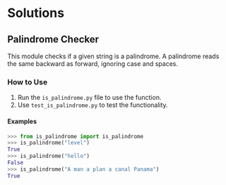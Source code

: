 # Solutions

## Palindrome Checker

This module checks if a given string is a palindrome. A palindrome reads the same backward as forward, ignoring case and spaces.

### How to Use

1. Run the `is_palindrome.py` file to use the function.
2. Use `test_is_palindrome.py` to test the functionality.

#### Examples

```python
>>> from is_palindrome import is_palindrome
>>> is_palindrome("level")
True
>>> is_palindrome("hello")
False
>>> is_palindrome("A man a plan a canal Panama")
True
